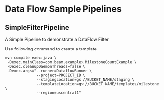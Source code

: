 # Data Flow Sample Pipelines

## SimpleFilterPipeline
A Simple Pipeline to demonstrate a DataFlow Filter

Use following command to create a template
```
mvn compile exec:java \
 -Dexec.mainClass=com.beam.examples.MilestoneCountExample \
 -Dexec.cleanupDaemonThreads=false \
 -Dexec.args="--runner=DataflowRunner \
              --project=PROJECT_ID \
              --stagingLocation=gs://BUCKET_NAME/staging \
              --templateLocation=gs://BUCKET_NAME/templates/milestone \
              --region=uscentral1"
```